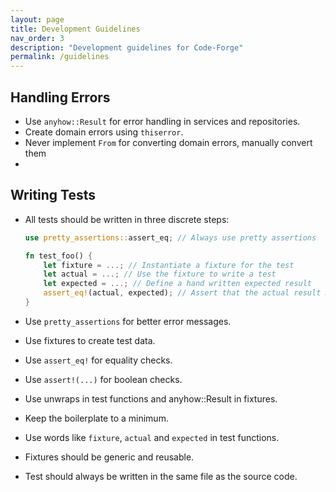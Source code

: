 ```yaml
---
layout: page
title: Development Guidelines
nav_order: 3
description: "Development guidelines for Code-Forge"
permalink: /guidelines
---
```


## Handling Errors

- Use `anyhow::Result` for error handling in services and repositories.
- Create domain errors using `thiserror`.
- Never implement `From` for converting domain errors, manually convert them
-

## Writing Tests

- All tests should be written in three discrete steps:

  ```rust
  use pretty_assertions::assert_eq; // Always use pretty assertions

  fn test_foo() {
      let fixture = ...; // Instantiate a fixture for the test
      let actual = ...; // Use the fixture to write a test
      let expected = ...; // Define a hand written expected result
      assert_eq!(actual, expected); // Assert that the actual result matches the expected result
  }
  ```

- Use `pretty_assertions` for better error messages.
- Use fixtures to create test data.
- Use `assert_eq!` for equality checks.
- Use `assert!(...)` for boolean checks.
- Use unwraps in test functions and anyhow::Result in fixtures.
- Keep the boilerplate to a minimum.
- Use words like `fixture`, `actual` and `expected` in test functions.
- Fixtures should be generic and reusable.
- Test should always be written in the same file as the source code.
